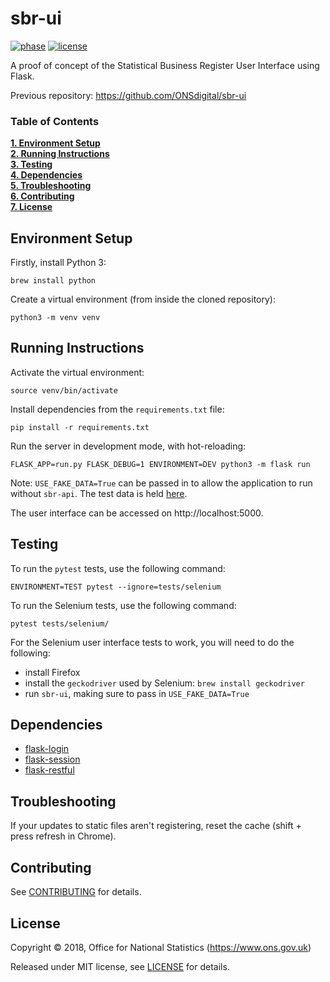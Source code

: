 # sbr-ui

[![phase](https://img.shields.io/badge/phase-BETA-orange.svg)](https://img.shields.io/badge/phase-BETA-orange.svg) [![license](https://img.shields.io/github/license/mashape/apistatus.svg)](./LICENSE)

A proof of concept of the Statistical Business Register User Interface using Flask.

Previous repository: https://github.com/ONSdigital/sbr-ui

### Table of Contents
**[1. Environment Setup](#environment-setup)**<br>
**[2. Running Instructions](#running-instructions)**<br>
**[3. Testing](#testing)**<br>
**[4. Dependencies](#dependencies)**<br>
**[5. Troubleshooting](#troubleshooting)**<br>
**[6. Contributing](#contributing)**<br>
**[7. License](#license)**<br>

## Environment Setup

Firstly, install Python 3:

```shell
brew install python
```

Create a virtual environment (from inside the cloned repository):

```shell
python3 -m venv venv
```

## Running Instructions

Activate the virtual environment:

```shell
source venv/bin/activate
```

Install dependencies from the `requirements.txt` file:

```shell
pip install -r requirements.txt
```

Run the server in development mode, with hot-reloading:

```shell
FLASK_APP=run.py FLASK_DEBUG=1 ENVIRONMENT=DEV python3 -m flask run
```

Note: `USE_FAKE_DATA=True` can be passed in to allow the application to run without `sbr-api`. The test data is held [here](./sbr_ui/utilities/units.py).

The user interface can be accessed on http://localhost:5000.

## Testing

To run the `pytest` tests, use the following command:

```shell
ENVIRONMENT=TEST pytest --ignore=tests/selenium
```

To run the Selenium tests, use the following command:

```shell
pytest tests/selenium/
```

For the Selenium user interface tests to work, you will need to do the following:
- install Firefox
- install the `geckodriver` used by Selenium: `brew install geckodriver`
- run `sbr-ui`, making sure to pass in `USE_FAKE_DATA=True`

## Dependencies

* [flask-login](http://flask-login.readthedocs.io/en/latest/)
* [flask-session](http://flask-session.readthedocs.io/en/latest/)
* [flask-restful](http://flask-restful.readthedocs.io/en/latest/)

## Troubleshooting

If your updates to static files aren't registering, reset the cache (shift + press refresh in Chrome).

## Contributing

See [CONTRIBUTING](./CONTRIBUTING.md) for details.

## License

Copyright ©‎ 2018, Office for National Statistics (https://www.ons.gov.uk)

Released under MIT license, see [LICENSE](./LICENSE) for details.
